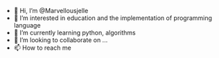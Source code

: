 - 👋 Hi, I’m @Marvellousjelle
- 👀 I’m interested in education and the implementation of programming language 
- 🌱 I’m currently learning python, algorithms
- 💞️ I’m looking to collaborate on ...
- 📫 How to reach me 

<!---
Marvellousjelle/Marvellousjelle is a ✨ special ✨ repository because its `README.md` (this file) appears on your GitHub profile.
You can click the Preview link to take a look at your changes.
--->
